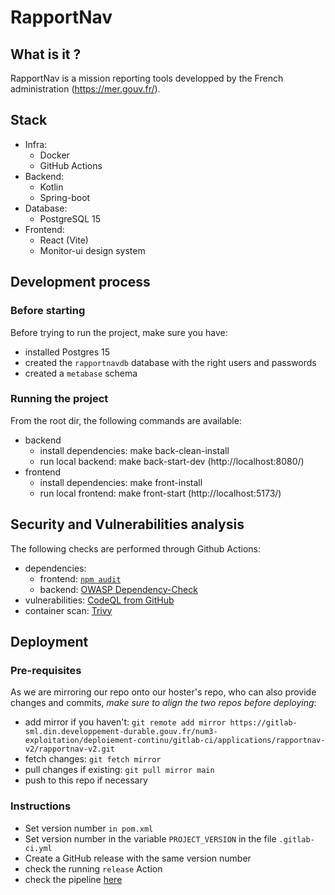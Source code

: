 # RapportNav

## What is it ?

RapportNav is a mission reporting tools developped by the French administration (https://mer.gouv.fr/).

## Stack

- Infra:
  - Docker
  - GitHub Actions
- Backend:
  - Kotlin
  - Spring-boot
- Database:
  - PostgreSQL 15
- Frontend:
  - React (Vite)
  - Monitor-ui design system

## Development process

### Before starting

Before trying to run the project, make sure you have:

- installed Postgres 15
- created the `rapportnavdb` database with the right users and passwords
- created a `metabase` schema

### Running the project

From the root dir, the following commands are available:

- backend
  - install dependencies: make back-clean-install
  - run local backend: make back-start-dev (http://localhost:8080/)
- frontend
  - install dependencies: make front-install
  - run local frontend: make front-start (http://localhost:5173/)

## Security and Vulnerabilities analysis

The following checks are performed through Github Actions:

- dependencies:
  - frontend: [`npm audit`](https://docs.npmjs.com/auditing-package-dependencies-for-security-vulnerabilities)
  - backend: [OWASP Dependency-Check](https://mvnrepository.com/artifact/org.owasp/dependency-check-maven)
- vulnerabilities: [CodeQL from GitHub](https://codeql.github.com/)
- container scan: [Trivy](https://www.aquasec.com/products/trivy/)

## Deployment

### Pre-requisites

As we are mirroring our repo onto our hoster's repo, who can also provide changes and commits, _make sure to align the two repos before deploying_:

- add mirror if you haven't: `git remote add mirror https://gitlab-sml.din.developpement-durable.gouv.fr/num3-exploitation/deploiement-continu/gitlab-ci/applications/rapportnav-v2/rapportnav-v2.git`
- fetch changes: `git fetch mirror`
- pull changes if existing: `git pull mirror main`
- push to this repo if necessary

### Instructions

- Set version number `in pom.xml`
- Set version number in the variable `PROJECT_VERSION` in the file `.gitlab-ci.yml`
- Create a GitHub release with the same version number
- check the running `release` Action
- check the pipeline [here](https://gitlab-sml.din.developpement-durable.gouv.fr/num3-exploitation/deploiement-continu/gitlab-ci/applications/rapportnav-v2/rapportnav-v2/-/pipelines)
